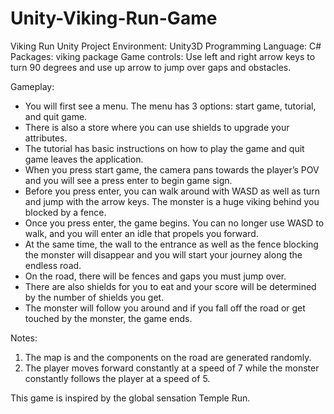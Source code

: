# Unity-Viking-Run-Game
Viking Run Unity Project
Environment: Unity3D
Programming Language: C#
Packages: viking package 
Game controls:
	Use left and right arrow keys to turn 90 degrees and use up arrow to jump over gaps and obstacles. 

Gameplay: 
- You will first see a menu. The menu has 3 options: start game, tutorial, and quit game. 
- There is also a store where you can use shields to upgrade your attributes. 
- The tutorial has basic instructions on how to play the game and quit game leaves the application. 
- When you press start game, the camera pans towards the player’s POV and you will see a press enter to begin game sign. 
- Before you press enter, you can walk around with WASD as well as turn and jump with the arrow keys. The monster is a huge viking behind you blocked by a fence. 
- Once you press enter, the game begins. You can no longer use WASD to walk, and you will enter an idle that propels you forward. 
- At the same time, the wall to the entrance as well as the fence blocking the monster will disappear and you will start your journey along the endless road. 
- On the road, there will be fences and gaps you must jump over. 
- There are also shields for you to eat and your score will be determined by the number of shields you get. 
- The monster will follow you around and if you fall off the road or get touched by the monster, the game ends. 

Notes: 
1.	The map is and the components on the road are generated randomly. 
2.	The player moves forward constantly at a speed of 7 while the monster constantly follows the player at a speed of 5. 

This game is inspired by the global sensation Temple Run. 
 
